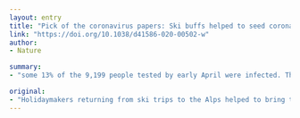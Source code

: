 ```yaml
---
layout: entry
title: "Pick of the coronavirus papers: Ski buffs helped to seed coronavirus in Iceland"
link: "https://doi.org/10.1038/d41586-020-00502-w"
author:
- Nature

summary:
- "some 13% of the 9,199 people tested by early April were infected. The team sequenced viral RNA from people who tested positive. Some of the strains had probably originated in Austria or Italy, which both have Alpine ski resorts. Several of those tested were from Austria and Italy. Coronavirus strains originated in the Alps and Austria. It is thought to have originated in Italy and Austria or Italian. Travellers to China were at high risk of exposure to the virus. In late January, some of the 999 people tested in Iceland were infecting."

original:
- "Holidaymakers returning from ski trips to the Alps helped to bring the coronavirus to Iceland. In late January, Kari Stefansson at deCODE Genetics-Amgen in Reykjavik and his colleagues began testing for SARS-CoV-2 among Iceland residents at high risk of exposure to the virus, such as travellers to China (D. F. Gudbjartsson et al. N. Engl. J. Med. http://doi.org/ggr6wx; 2020). Some 13% of the 9,199 people tested by early April were infected. The team sequenced viral RNA from people who tested positive and found that some of the strains had probably originated in Austria or Italy, which both have Alpine ski resorts."
---
```


